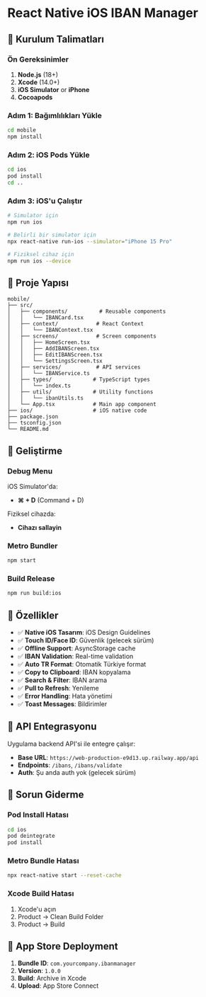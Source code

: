 # React Native iOS IBAN Manager

## 🚀 Kurulum Talimatları

### Ön Gereksinimler

1. **Node.js** (18+)
2. **Xcode** (14.0+)
3. **iOS Simulator** or **iPhone**
4. **Cocoapods**

### Adım 1: Bağımlılıkları Yükle

```bash
cd mobile
npm install
```

### Adım 2: iOS Pods Yükle

```bash
cd ios
pod install
cd ..
```

### Adım 3: iOS'u Çalıştır

```bash
# Simulator için
npm run ios

# Belirli bir simulator için
npx react-native run-ios --simulator="iPhone 15 Pro"

# Fiziksel cihaz için
npm run ios --device
```

## 📁 Proje Yapısı

```
mobile/
├── src/
│   ├── components/          # Reusable components
│   │   └── IBANCard.tsx
│   ├── context/            # React Context
│   │   └── IBANContext.tsx
│   ├── screens/            # Screen components
│   │   ├── HomeScreen.tsx
│   │   ├── AddIBANScreen.tsx
│   │   ├── EditIBANScreen.tsx
│   │   └── SettingsScreen.tsx
│   ├── services/           # API services
│   │   └── IBANService.ts
│   ├── types/             # TypeScript types
│   │   └── index.ts
│   ├── utils/             # Utility functions
│   │   └── ibanUtils.ts
│   └── App.tsx            # Main app component
├── ios/                   # iOS native code
├── package.json
├── tsconfig.json
└── README.md
```

## 🔧 Geliştirme

### Debug Menu

iOS Simulator'da:
- **⌘ + D** (Command + D)

Fiziksel cihazda:
- **Cihazı sallayin**

### Metro Bundler

```bash
npm start
```

### Build Release

```bash
npm run build:ios
```

## 📱 Özellikler

- ✅ **Native iOS Tasarım**: iOS Design Guidelines
- ✅ **Touch ID/Face ID**: Güvenlik (gelecek sürüm)
- ✅ **Offline Support**: AsyncStorage cache
- ✅ **IBAN Validation**: Real-time validation
- ✅ **Auto TR Format**: Otomatik Türkiye format
- ✅ **Copy to Clipboard**: IBAN kopyalama
- ✅ **Search & Filter**: IBAN arama
- ✅ **Pull to Refresh**: Yenileme
- ✅ **Error Handling**: Hata yönetimi
- ✅ **Toast Messages**: Bildirimler

## 🔌 API Entegrasyonu

Uygulama backend API'si ile entegre çalışır:
- **Base URL**: `https://web-production-e9d13.up.railway.app/api`
- **Endpoints**: `/ibans`, `/ibans/validate`
- **Auth**: Şu anda auth yok (gelecek sürüm)

## 🐛 Sorun Giderme

### Pod Install Hatası
```bash
cd ios
pod deintegrate
pod install
```

### Metro Bundle Hatası
```bash
npx react-native start --reset-cache
```

### Xcode Build Hatası
1. Xcode'u açın
2. Product → Clean Build Folder
3. Product → Build

## 🚀 App Store Deployment

1. **Bundle ID**: `com.yourcompany.ibanmanager`
2. **Version**: `1.0.0`
3. **Build**: Archive in Xcode
4. **Upload**: App Store Connect
